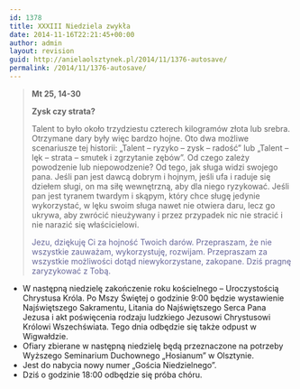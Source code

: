 ```yaml
---
id: 1378
title: XXXIII Niedziela zwykła
date: 2014-11-16T22:21:45+00:00
author: admin
layout: revision
guid: http://anielaolsztynek.pl/2014/11/1376-autosave/
permalink: /2014/11/1376-autosave/
---
```

> **Mt 25, 14-30**
> 
> **Zysk czy strata?**
> 
> Talent to było około trzydziestu czterech kilogramów złota lub srebra. Otrzymane dary były więc bardzo hojne. Oto dwa możliwe scenariusze tej historii: &#8222;Talent &#8211; ryzyko &#8211; zysk &#8211; radość&#8221; lub &#8222;Talent &#8211; lęk &#8211; strata &#8211; smutek i zgrzytanie zębów&#8221;. Od czego zależy powodzenie lub niepowodzenie? Od tego, jak sługa widzi swojego pana. Jeśli pan jest dawcą dobrym i hojnym, jeśli ufa i raduje się dziełem sługi, on ma siłę wewnętrzną, aby dla niego ryzykować. Jeśli pan jest tyranem twardym i skąpym, który chce sługę jedynie wykorzystać, w lęku swoim sługa nawet nie otwiera daru, lecz go ukrywa, aby zwrócić nieużywany i przez przypadek nic nie stracić i nie narazić się właścicielowi.
> 
> <span style="color: #666699;">Jezu, dziękuję Ci za hojność Twoich darów. Przepraszam, że nie wszystkie zauważam, wykorzystuję, rozwijam. Przepraszam za wszystkie możliwości dotąd niewykorzystane, zakopane. Dziś pragnę zaryzykować z Tobą.</span>

  * W następną niedzielę zakończenie roku kościelnego &#8211; Uroczystością Chrystusa Króla. Po Mszy Świętej o godzinie 9:00 będzie wystawienie Najświętszego Sakramentu, Litania do Najświętszego Serca Pana Jezusa i akt poświęcenia rodzaju ludzkiego Jezusowi Chrystusowi Królowi Wszechświata. Tego dnia odbędzie się także odpust w Wigwałdzie.
  * Ofiary zbierane w następną niedzielę będą przeznaczone na potrzeby Wyższego Seminarium Duchownego &#8222;Hosianum&#8221; w Olsztynie.
  * Jest do nabycia nowy numer &#8222;Gościa Niedzielnego&#8221;.
  * Dziś o godzinie 18:00 odbędzie się próba chóru.